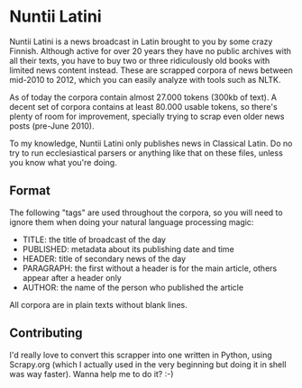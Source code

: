 Nuntii Latini
=============

Nuntii Latini is a news broadcast in Latin brought to you by some crazy Finnish. Although active for over 20 years they have no public archives with all their texts, you have to buy two or three ridiculously old books with limited news content instead. These are scrapped corpora of news between mid-2010 to 2012, which you can easily analyze with tools such as NLTK.

As of today the corpora contain almost 27.000 tokens (300kb of text). A decent set of corpora contains at least 80.000 usable tokens, so there's plenty of room for improvement, specially trying to scrap even older news posts (pre-June 2010).

To my knowledge, Nuntii Latini only publishes news in Classical Latin. Do no try to run ecclesiastical parsers or anything like that on these files, unless you know what you're doing.

Format
------

The following "tags" are used throughout the corpora, so you will need to ignore them when doing your natural language processing magic:

* TITLE: the title of broadcast of the day
* PUBLISHED: metadata about its publishing date and time
* HEADER: title of secondary news of the day
* PARAGRAPH: the first without a header is for the main article, others appear after a header only
* AUTHOR: the name of the person who published the article

All corpora are in plain texts without blank lines.

Contributing
------------

I'd really love to convert this scrapper into one written in Python, using Scrapy.org (which I actually used in the very beginning but doing it in shell was way faster). Wanna help me to do it? :-)
